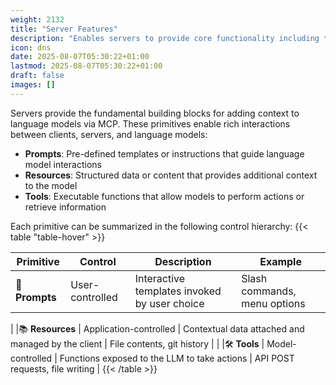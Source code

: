 ```yaml
---
weight: 2132
title: "Server Features"
description: "Enables servers to provide core functionality including tools for AI actions, resources for context data, and prompts for interaction templates from and to the client"
icon: dns
date: 2025-08-07T05:30:22+01:00
lastmod: 2025-08-07T05:30:22+01:00
draft: false
images: []
---
```

Servers provide the fundamental building blocks for adding context to language models via MCP. These primitives enable rich interactions between clients, servers, and language models:

* **Prompts**: Pre-defined templates or instructions that guide language model
  interactions
* **Resources**: Structured data or content that provides additional context to the model
* **Tools**: Executable functions that allow models to perform actions or retrieve
  information

Each primitive can be summarized in the following control hierarchy:
{{< table "table-hover" >}}

| Primitive | Control                | Description                                        | Example                         |
| --------- | ---------------------- | -------------------------------------------------- | ------------------------------- |
|📝 **Prompts**   | User-controlled        | Interactive templates invoked by user choice       | Slash commands, menu options    |
|
|📚 **Resources** | Application-controlled | Contextual data attached and managed by the client | File contents, git history      |
|
|🛠️ **Tools**     | Model-controlled       | Functions exposed to the LLM to take actions       | API POST requests, file writing |
{{< /table >}}